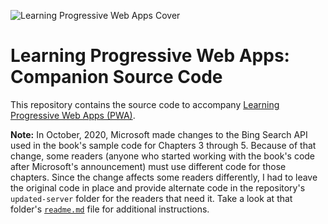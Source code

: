![Learning Progressive Web Apps Cover](images/learning-pwa-256.png)

# Learning Progressive Web Apps: Companion Source Code

This repository contains the source code to accompany [Learning Progressive Web Apps (PWA)](https://learningpwa.com).

**Note:** In October, 2020, Microsoft made changes to the Bing Search API used in the book's sample code for Chapters 3 through 5.  Because of that change, some readers (anyone who started working with the book's code after Microsoft's announcement) must use different code for those chapters. Since the change affects some readers differently, I had to leave the original code in place and provide alternate code in the repository's `updated-server` folder for the readers that need it.  Take a look at that folder's [`readme.md`](https://github.com/johnwargo/learning-pwa-code/tree/master/updated-server) file for additional instructions.